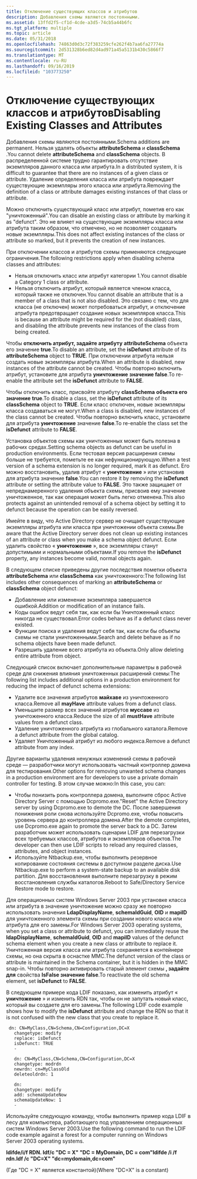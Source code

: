 ```yaml
---
title: Отключение существующих классов и атрибутов
description: Добавления схемы являются постоянными.
ms.assetid: 13ffd2f5-cf1d-4cde-a3d5-74cb5a44b6fc
ms.tgt_platform: multiple
ms.topic: article
ms.date: 05/31/2018
ms.openlocfilehash: 74863d0d3c72f383259cfe262f4b7aa6fa27774a
ms.sourcegitcommit: 2d531328b6ed82d4ad971a45a5131b430c5866f7
ms.translationtype: MT
ms.contentlocale: ru-RU
ms.lasthandoff: 09/16/2019
ms.locfileid: "103773250"
---
```

# <a name="disabling-existing-classes-and-attributes"></a><span data-ttu-id="193b2-103">Отключение существующих классов и атрибутов</span><span class="sxs-lookup"><span data-stu-id="193b2-103">Disabling Existing Classes and Attributes</span></span>

<span data-ttu-id="193b2-104">Добавления схемы являются постоянными.</span><span class="sxs-lookup"><span data-stu-id="193b2-104">Schema additions are permanent.</span></span> <span data-ttu-id="193b2-105">Нельзя удалять объекты **attributeSchema** и **classSchema** .</span><span class="sxs-lookup"><span data-stu-id="193b2-105">You cannot delete **attributeSchema** and **classSchema** objects.</span></span> <span data-ttu-id="193b2-106">В распределенной системе трудно гарантировать отсутствие экземпляров данного класса или атрибута.</span><span class="sxs-lookup"><span data-stu-id="193b2-106">In a distributed system, it is difficult to guarantee that there are no instances of a given class or attribute.</span></span> <span data-ttu-id="193b2-107">Удаление определения класса или атрибута повреждает существующие экземпляры этого класса или атрибута.</span><span class="sxs-lookup"><span data-stu-id="193b2-107">Removing the definition of a class or attribute damages existing instances of that class or attribute.</span></span>

<span data-ttu-id="193b2-108">Можно отключить существующий класс или атрибут, пометив его как "уничтоженный".</span><span class="sxs-lookup"><span data-stu-id="193b2-108">You can disable an existing class or attribute by marking it as "defunct".</span></span> <span data-ttu-id="193b2-109">Это не влияет на существующие экземпляры класса или атрибута таким образом, что отмечено, но не позволяет создавать новые экземпляры.</span><span class="sxs-lookup"><span data-stu-id="193b2-109">This does not affect existing instances of the class or attribute so marked, but it prevents the creation of new instances.</span></span>

<span data-ttu-id="193b2-110">При отключении классов и атрибутов схемы применяются следующие ограничения.</span><span class="sxs-lookup"><span data-stu-id="193b2-110">The following restrictions apply when disabling schema classes and attributes:</span></span>

-   <span data-ttu-id="193b2-111">Нельзя отключить класс или атрибут категории 1.</span><span class="sxs-lookup"><span data-stu-id="193b2-111">You cannot disable a Category 1 class or attribute.</span></span>
-   <span data-ttu-id="193b2-112">Нельзя отключить атрибут, который является членом класса, который также не отключен.</span><span class="sxs-lookup"><span data-stu-id="193b2-112">You cannot disable an attribute that is a member of a class that is not also disabled.</span></span> <span data-ttu-id="193b2-113">Это связано с тем, что для класса (не отключен) может потребоваться атрибут, и отключение атрибута предотвращает создание новых экземпляров класса.</span><span class="sxs-lookup"><span data-stu-id="193b2-113">This is because an attribute might be required for the (not disabled) class, and disabling the attribute prevents new instances of the class from being created.</span></span>

<span data-ttu-id="193b2-114">Чтобы **отключить атрибут, задайте атрибуту** **attributeSchema** объекта его значение **true**.</span><span class="sxs-lookup"><span data-stu-id="193b2-114">To disable an attribute, set the **isDefunct** attribute of its **attributeSchema** object to **TRUE**.</span></span> <span data-ttu-id="193b2-115">При отключении атрибута нельзя создать новые экземпляры атрибута.</span><span class="sxs-lookup"><span data-stu-id="193b2-115">When an attribute is disabled, new instances of the attribute cannot be created.</span></span> <span data-ttu-id="193b2-116">Чтобы повторно включить атрибут, установите для атрибута **уничтожение** **значение false**.</span><span class="sxs-lookup"><span data-stu-id="193b2-116">To re-enable the attribute set the **isDefunct** attribute to **FALSE**.</span></span>

<span data-ttu-id="193b2-117">Чтобы отключить класс, присвойте атрибуту **classSchema** **объекта его значение** **true**.</span><span class="sxs-lookup"><span data-stu-id="193b2-117">To disable a class, set the **isDefunct** attribute of its **classSchema** object to **TRUE**.</span></span> <span data-ttu-id="193b2-118">Если класс отключен, новые экземпляры класса создаваться не могут.</span><span class="sxs-lookup"><span data-stu-id="193b2-118">When a class is disabled, new instances of the class cannot be created.</span></span> <span data-ttu-id="193b2-119">Чтобы повторно включить класс, установите для атрибута **уничтожение** значение **false**.</span><span class="sxs-lookup"><span data-stu-id="193b2-119">To re-enable the class set the **isDefunct** attribute to **FALSE**.</span></span>

<span data-ttu-id="193b2-120">Установка объектов схемы как уничтоженных может быть полезна в рабочих средах.</span><span class="sxs-lookup"><span data-stu-id="193b2-120">Setting schema objects as defunct can be useful in production environments.</span></span> <span data-ttu-id="193b2-121">Если тестовая версия расширения схемы больше не требуется, пометьте ее как нефункционирующую.</span><span class="sxs-lookup"><span data-stu-id="193b2-121">When a test version of a schema extension is no longer required, mark it as defunct.</span></span> <span data-ttu-id="193b2-122">Его можно восстановить, удалив атрибут « **уничтожение** » или установив для атрибута значение **false**.</span><span class="sxs-lookup"><span data-stu-id="193b2-122">You can restore it by removing the **isDefunct** attribute or setting the attribute value to **FALSE**.</span></span> <span data-ttu-id="193b2-123">Это также защищает от непреднамеренного удаления объекта схемы, присвоив ему значение уничтоженное, так как операция может быть легко отменена.</span><span class="sxs-lookup"><span data-stu-id="193b2-123">This also protects against an unintended removal of a schema object by setting it to defunct because the operation can be easily reversed.</span></span>

<span data-ttu-id="193b2-124">Имейте в виду, что Active Directory сервер не очищает существующие экземпляры атрибута или класса при уничтожении объекта схемы.</span><span class="sxs-lookup"><span data-stu-id="193b2-124">Be aware that the Active Directory server does not clean up existing instances of an attribute or class when you make a schema object defunct.</span></span> <span data-ttu-id="193b2-125">Если удалить свойство « **уничтожение** », все экземпляры станут допустимыми и нормальными объектами.</span><span class="sxs-lookup"><span data-stu-id="193b2-125">If you remove the **isDefunct** property, any instances become valid, normal objects again.</span></span>

<span data-ttu-id="193b2-126">В следующем списке приведены другие последствия пометки объекта **attributeSchema** или **classSchema** как уничтоженного:</span><span class="sxs-lookup"><span data-stu-id="193b2-126">The following list includes other consequences of marking an **attributeSchema** or **classSchema** object defunct:</span></span>

-   <span data-ttu-id="193b2-127">Добавление или изменение экземпляра завершается ошибкой.</span><span class="sxs-lookup"><span data-stu-id="193b2-127">Addition or modification of an instance fails.</span></span>
-   <span data-ttu-id="193b2-128">Коды ошибок ведут себя так, как если бы Уничтоженный класс никогда не существовал.</span><span class="sxs-lookup"><span data-stu-id="193b2-128">Error codes behave as if a defunct class never existed.</span></span>
-   <span data-ttu-id="193b2-129">Функции поиска и удаления ведут себя так, как если бы объекты схемы не стали уничтоженными.</span><span class="sxs-lookup"><span data-stu-id="193b2-129">Search and delete behave as if no schema objects have been made defunct.</span></span>
-   <span data-ttu-id="193b2-130">Разрешить удаление всего атрибута из объекта.</span><span class="sxs-lookup"><span data-stu-id="193b2-130">Only allow deleting entire attribute from object.</span></span>

<span data-ttu-id="193b2-131">Следующий список включает дополнительные параметры в рабочей среде для снижения влияния уничтоженных расширений схемы:</span><span class="sxs-lookup"><span data-stu-id="193b2-131">The following list includes additional options in a production environment for reducing the impact of defunct schema extensions:</span></span>

-   <span data-ttu-id="193b2-132">Удалите все значения атрибутов **майхаве** из уничтоженного класса.</span><span class="sxs-lookup"><span data-stu-id="193b2-132">Remove all **mayHave** attribute values from a defunct class.</span></span>
-   <span data-ttu-id="193b2-133">Уменьшите размер всех значений атрибутов **муссаве** из уничтоженного класса.</span><span class="sxs-lookup"><span data-stu-id="193b2-133">Reduce the size of all **mustHave** attribute values from a defunct class.</span></span>
-   <span data-ttu-id="193b2-134">Удаление уничтоженного атрибута из глобального каталога.</span><span class="sxs-lookup"><span data-stu-id="193b2-134">Remove a defunct attribute from the global catalog.</span></span>
-   <span data-ttu-id="193b2-135">Удаляет Уничтоженный атрибут из любого индекса.</span><span class="sxs-lookup"><span data-stu-id="193b2-135">Remove a defunct attribute from any index.</span></span>

<span data-ttu-id="193b2-136">Другие варианты удаления ненужных изменений схемы в рабочей среде — разработчики могут использовать частный контроллер домена для тестирования.</span><span class="sxs-lookup"><span data-stu-id="193b2-136">Other options for removing unwanted schema changes in a production environment are for developers to use a private domain controller for testing.</span></span> <span data-ttu-id="193b2-137">В этом случае можно:</span><span class="sxs-lookup"><span data-stu-id="193b2-137">In this case, you can:</span></span>

-   <span data-ttu-id="193b2-138">Чтобы понизить роль контроллера домена, выполните сброс Active Directory Server с помощью Dcpromo.exe.</span><span class="sxs-lookup"><span data-stu-id="193b2-138">"Reset" the Active Directory server by using Dcpromo.exe to demote the DC.</span></span> <span data-ttu-id="193b2-139">После завершения понижения роли снова используйте Dcpromo.exe, чтобы повысить уровень сервера до контроллера домена.</span><span class="sxs-lookup"><span data-stu-id="193b2-139">After the demote completes, use Dcpromo.exe again to promote the server back to a DC.</span></span> <span data-ttu-id="193b2-140">Затем разработчик может использовать сценарии LDIF для перезагрузки всех требуемых классов, атрибутов и экземпляров объектов.</span><span class="sxs-lookup"><span data-stu-id="193b2-140">The developer can then use LDIF scripts to reload any required classes, attributes, and object instances.</span></span>
-   <span data-ttu-id="193b2-141">Используйте Ntbackup.exe, чтобы выполнить резервное копирование состояния системы в доступном разделе диска.</span><span class="sxs-lookup"><span data-stu-id="193b2-141">Use Ntbackup.exe to perform a system-state backup to an available disk partition.</span></span> <span data-ttu-id="193b2-142">Для восстановления выполните перезагрузку в режим восстановления службы каталогов.</span><span class="sxs-lookup"><span data-stu-id="193b2-142">Reboot to Safe/Directory Service Restore mode to restore.</span></span>

<span data-ttu-id="193b2-143">Для операционных систем Windows Server 2003 при установке класса или атрибута в значение уничтожение можно сразу же повторно использовать значения **LdapDisplayName**, **schemaIdGuid**, **OID** и **mapiID** для уничтоженного элемента схемы при создании нового класса или атрибута для его замены.</span><span class="sxs-lookup"><span data-stu-id="193b2-143">For Windows Server 2003 operating systems, when you set a class or attribute to defunct, you can immediately reuse the **ldapDisplayName**, **schemaIdGuid**, **OID** and **mapiID** values of the defunct schema element when you create a new class or attribute to replace it.</span></span> <span data-ttu-id="193b2-144">Уничтоженная версия класса или атрибута сохраняется в контейнере схемы, но она скрыта в оснастке MMC.</span><span class="sxs-lookup"><span data-stu-id="193b2-144">The defunct version of the class or attribute is maintained in the Schema container, but it is hidden in the MMC snap-in.</span></span> <span data-ttu-id="193b2-145">Чтобы повторно активировать старый элемент схемы **, задайте для** свойства **IsFalse значение false**.</span><span class="sxs-lookup"><span data-stu-id="193b2-145">To reactivate the old schema element, set **isDefunct** to **FALSE**.</span></span>

<span data-ttu-id="193b2-146">В следующем примере кода LDIF показано, как изменить атрибут « **уничтожение** » и изменить RDN так, чтобы он не запутать новый класс, который вы создаете для его замены.</span><span class="sxs-lookup"><span data-stu-id="193b2-146">The following LDIF code example shows how to modify the **isDefunct** attribute and change the RDN so that it is not confused with the new class that you create to replace it.</span></span>

``` syntax
 dn: CN=MyClass,CN=Schema,CN=Configuration,DC=X
   changetype: modify
   replace: isDefunct
   isDefunct: TRUE
   -

   dn: CN=MyClass,CN=Schema,CN=Configuration,DC=X
   changetype: modrdn
   newrdn: cn=MyClassOld
   deleteoldrdn: 1

   dn:
   changetype: modify
   add: schemaUpdateNow
   schemaUpdateNow: 1
   -
```

<span data-ttu-id="193b2-147">Используйте следующую команду, чтобы выполнить пример кода LDIF в лесу для компьютера, работающего под управлением операционных систем Windows Server 2003.</span><span class="sxs-lookup"><span data-stu-id="193b2-147">Use the following command to run the LDIF code example against a forest for a computer running on Windows Server 2003 operating systems.</span></span>

<span data-ttu-id="193b2-148">**ldifde/i/f RDN. ldf/c "DC = X" "DC = MyDomain, DC = com"**</span><span class="sxs-lookup"><span data-stu-id="193b2-148">**ldifde /i /f rdn.ldf /c "DC=X" "dc=mydomain,dc=com"**</span></span>

<span data-ttu-id="193b2-149">(Где "DC = X" является константой)</span><span class="sxs-lookup"><span data-stu-id="193b2-149">(Where "DC=X" is a constant)</span></span>

 

 




